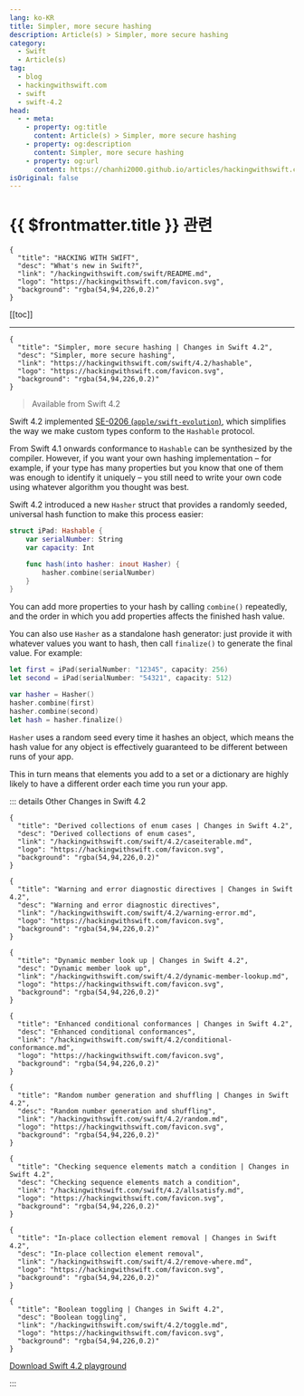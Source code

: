 ```yaml
---
lang: ko-KR
title: Simpler, more secure hashing
description: Article(s) > Simpler, more secure hashing
category:
  - Swift
  - Article(s)
tag: 
  - blog
  - hackingwithswift.com
  - swift
  - swift-4.2
head:
  - - meta:
    - property: og:title
      content: Article(s) > Simpler, more secure hashing
    - property: og:description
      content: Simpler, more secure hashing
    - property: og:url
      content: https://chanhi2000.github.io/articles/hackingwithswift.com/swift/4.2/hashable.html
isOriginal: false
---
```


# {{ $frontmatter.title }} 관련

```component VPCard
{
  "title": "HACKING WITH SWIFT",
  "desc": "What's new in Swift?",
  "link": "/hackingwithswift.com/swift/README.md",
  "logo": "https://hackingwithswift.com/favicon.svg",
  "background": "rgba(54,94,226,0.2)"
}
```

[[toc]]

---

```component VPCard
{
  "title": "Simpler, more secure hashing | Changes in Swift 4.2",
  "desc": "Simpler, more secure hashing",
  "link": "https://hackingwithswift.com/swift/4.2/hashable", 
  "logo": "https://hackingwithswift.com/favicon.svg",
  "background": "rgba(54,94,226,0.2)"
}
```

> Available from Swift 4.2

Swift 4.2 implemented [SE-0206 (<FontIcon icon="iconfont icon-github"/>`apple/swift-evolution`)](https://github.com/apple/swift-evolution/blob/master/proposals/0206-hashable-enhancements.md), which simplifies the way we make custom types conform to the `Hashable` protocol.

From Swift 4.1 onwards conformance to `Hashable` can be synthesized by the compiler. However, if you want your own hashing implementation – for example, if your type has many properties but you know that one of them was enough to identify it uniquely – you still need to write your own code using whatever algorithm you thought was best.

Swift 4.2 introduced a new `Hasher` struct that provides a randomly seeded, universal hash function to make this process easier:

```swift
struct iPad: Hashable {
    var serialNumber: String
    var capacity: Int

    func hash(into hasher: inout Hasher) {
        hasher.combine(serialNumber)
    }
}
```

You can add more properties to your hash by calling `combine()` repeatedly, and the order in which you add properties affects the finished hash value.

You can also use `Hasher` as a standalone hash generator: just provide it with whatever values you want to hash, then call `finalize()` to generate the final value. For example:

```swift
let first = iPad(serialNumber: "12345", capacity: 256)
let second = iPad(serialNumber: "54321", capacity: 512)

var hasher = Hasher()
hasher.combine(first)
hasher.combine(second)
let hash = hasher.finalize()
```

`Hasher` uses a random seed every time it hashes an object, which means the hash value for any object is effectively guaranteed to be different between runs of your app.

This in turn means that elements you add to a set or a dictionary are highly likely to have a different order each time you run your app.

::: details Other Changes in Swift 4.2

```component VPCard
{
  "title": "Derived collections of enum cases | Changes in Swift 4.2",
  "desc": "Derived collections of enum cases",
  "link": "/hackingwithswift.com/swift/4.2/caseiterable.md",
  "logo": "https://hackingwithswift.com/favicon.svg",
  "background": "rgba(54,94,226,0.2)"
}
```

```component VPCard
{
  "title": "Warning and error diagnostic directives | Changes in Swift 4.2",
  "desc": "Warning and error diagnostic directives",
  "link": "/hackingwithswift.com/swift/4.2/warning-error.md",
  "logo": "https://hackingwithswift.com/favicon.svg",
  "background": "rgba(54,94,226,0.2)"
}
```

```component VPCard
{
  "title": "Dynamic member look up | Changes in Swift 4.2",
  "desc": "Dynamic member look up",
  "link": "/hackingwithswift.com/swift/4.2/dynamic-member-lookup.md",
  "logo": "https://hackingwithswift.com/favicon.svg",
  "background": "rgba(54,94,226,0.2)"
}
```

```component VPCard
{
  "title": "Enhanced conditional conformances | Changes in Swift 4.2",
  "desc": "Enhanced conditional conformances",
  "link": "/hackingwithswift.com/swift/4.2/conditional-conformance.md",
  "logo": "https://hackingwithswift.com/favicon.svg",
  "background": "rgba(54,94,226,0.2)"
}
```

```component VPCard
{
  "title": "Random number generation and shuffling | Changes in Swift 4.2",
  "desc": "Random number generation and shuffling",
  "link": "/hackingwithswift.com/swift/4.2/random.md",
  "logo": "https://hackingwithswift.com/favicon.svg",
  "background": "rgba(54,94,226,0.2)"
}
```
<!-- 
```component VPCard
{
  "title": "Simpler, more secure hashing | Changes in Swift 4.2",
  "desc": "Simpler, more secure hashing",
  "link": "/hackingwithswift.com/swift/4.2/hashable.md",
  "logo": "https://hackingwithswift.com/favicon.svg",
  "background": "rgba(54,94,226,0.2)"
}
```
-->
```component VPCard
{
  "title": "Checking sequence elements match a condition | Changes in Swift 4.2",
  "desc": "Checking sequence elements match a condition",
  "link": "/hackingwithswift.com/swift/4.2/allsatisfy.md",
  "logo": "https://hackingwithswift.com/favicon.svg",
  "background": "rgba(54,94,226,0.2)"
}
```

```component VPCard
{
  "title": "In-place collection element removal | Changes in Swift 4.2",
  "desc": "In-place collection element removal",
  "link": "/hackingwithswift.com/swift/4.2/remove-where.md",
  "logo": "https://hackingwithswift.com/favicon.svg",
  "background": "rgba(54,94,226,0.2)"
}
```

```component VPCard
{
  "title": "Boolean toggling | Changes in Swift 4.2",
  "desc": "Boolean toggling",
  "link": "/hackingwithswift.com/swift/4.2/toggle.md",
  "logo": "https://hackingwithswift.com/favicon.svg",
  "background": "rgba(54,94,226,0.2)"
}
```

[<FontIcon icon="fas fa-file-zipper"/>Download Swift 4.2 playground](https://hackingwithswift.com/files/playgrounds/swift/playground-4-1-to-4-2.playground.zip)

:::

